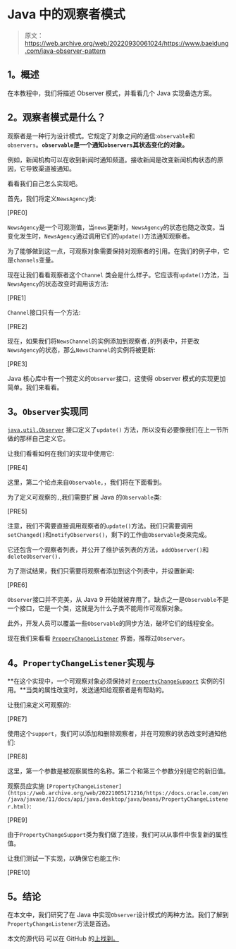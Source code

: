 # Java 中的观察者模式

> 原文：<https://web.archive.org/web/20220930061024/https://www.baeldung.com/java-observer-pattern>

## **1。概述**

在本教程中，我们将描述 Observer 模式，并看看几个 Java 实现备选方案。

## **2。观察者模式是什么？**

观察者是一种行为设计模式。它规定了对象之间的通信:`observable`和`observers`。**`observable`是一个通知`observers`其状态变化的对象。**

例如，新闻机构可以在收到新闻时通知频道。接收新闻是改变新闻机构状态的原因，它导致渠道被通知。

看看我们自己怎么实现吧。

首先，我们将定义`NewsAgency`类:

[PRE0]

`NewsAgency`是一个可观测值，当`news`更新时，`NewsAgency`的状态也随之改变。当变化发生时，`NewsAgency`通过调用它们的`update()`方法通知观察者。

为了能够做到这一点，可观察对象需要保持对观察者的引用。在我们的例子中，它是`channels`变量。

现在让我们看看观察者这个`Channel` 类会是什么样子。它应该有`update()`方法，当`NewsAgency`的状态改变时调用该方法:

[PRE1]

`Channel`接口只有一个方法:

[PRE2]

现在，如果我们将`NewsChannel`的实例添加到观察者`,`的列表中，并更改`NewsAgency`的状态，那么`NewsChannel`的实例将被更新:

[PRE3]

Java 核心库中有一个预定义的`Observer`接口，这使得 observer 模式的实现更加简单。我们来看看。

## **3。`Observer`实现同**

[`java.util.Observer`](https://web.archive.org/web/20221005171216/https://docs.oracle.com/en/java/javase/11/docs/api/java.base/java/util/Observer.html) 接口定义了`update()` 方法，所以没有必要像我们在上一节所做的那样自己定义它。

让我们看看如何在我们的实现中使用它:

[PRE4]

这里，第二个论点来自`Observable,`，我们将在下面看到。

为了定义可观察的`,`,我们需要扩展 Java 的`Observable`类:

[PRE5]

注意，我们不需要直接调用观察者的`update()`方法。我们只需要调用`setChanged()`和`notifyObservers()`，剩下的工作由`Observable`类来完成。

它还包含一个观察者列表，并公开了维护该列表的方法，`addObserver()`和`deleteObserver().`

为了测试结果，我们只需要将观察者添加到这个列表中，并设置新闻:

[PRE6]

`Observer`接口并不完美，从 Java 9 开始就被弃用了。缺点之一是`Observable`不是一个接口，它是一个类，这就是为什么子类不能用作可观察对象。

此外，开发人员可以覆盖一些`Observable`的同步方法，破坏它们的线程安全。

现在我们来看看 [`ProperyChangeListener`](https://web.archive.org/web/20221005171216/https://docs.oracle.com/en/java/javase/11/docs/api/java.desktop/java/beans/PropertyChangeListener.html) 界面，推荐过`Observer`。

## **4。`PropertyChangeListener`实现与**

**在这个实现中，一个可观察对象必须保持对 [`PropertyChangeSupport`](https://web.archive.org/web/20221005171216/https://docs.oracle.com/en/java/javase/11/docs/api/java.desktop/java/beans/PropertyChangeSupport.html) 实例的引用。**当类的属性改变时，发送通知给观察者是有帮助的。

让我们来定义可观察的:

[PRE7]

使用这个`support`，我们可以添加和删除观察者，并在可观察的状态改变时通知他们:

[PRE8]

这里，第一个参数是被观察属性的名称。第二个和第三个参数分别是它的新旧值。

观察员应实施 `[PropertyChangeListener](https://web.archive.org/web/20221005171216/https://docs.oracle.com/en/java/javase/11/docs/api/java.desktop/java/beans/PropertyChangeListener.html)`:

[PRE9]

由于`PropertyChangeSupport`类为我们做了连接，我们可以从事件中恢复新的属性值。

让我们测试一下实现，以确保它也能工作:

[PRE10]

## **5。结论**

在本文中，我们研究了在 Java 中实现`Observer`设计模式的两种方法。我们了解到`PropertyChangeListener`方法是首选。

本文的源代码 可以在 GitHub 的[上找到。](https://web.archive.org/web/20221005171216/https://github.com/eugenp/tutorials/tree/master/patterns-modules/design-patterns-behavioral)